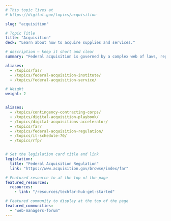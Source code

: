```yaml
---
# This topic lives at
# https://digital.gov/topics/acquisition

slug: "acquisition"

# Topic Title
title: "Acquisition"
deck: "Learn about how to acquire supplies and services."

# description — keep it short and clear
summary: "Federal acquisition is governed by a complex web of laws, regulations, and policies. It can lead to the selection of qualified vendors who deliver the best value for the government and the public — reducing risk and wasteful spending, and improving outcomes for the public."

aliases:
  - /topics/fas/
  - /topics/federal-acquisition-institute/
  - /topics/federal-acquisition-service/

# Weight
weight: 2


aliases:
  - /topics/contingency-contracting-corps/
  - /topics/digital-acquisition-playbook/
  - /topics/digital-acquisitions-accelerator/
  - /topics/far/
  - /topics/federal-acquisition-regulation/
  - /topics/it-schedule-70/
  - /topics/rfp/


# Set the legislation card title and link
legislation:
  title: "Federal Acquisition Regulation"
  link: "https://www.acquisition.gov/browse/index/far"

# Featured resource to at the top of the page
featured_resources:
  resources:
    - link: "/resources/techfar-hub-get-started"

# Featured community to display at the top of the page
featured_communities:
  - "web-managers-forum"
---
```

